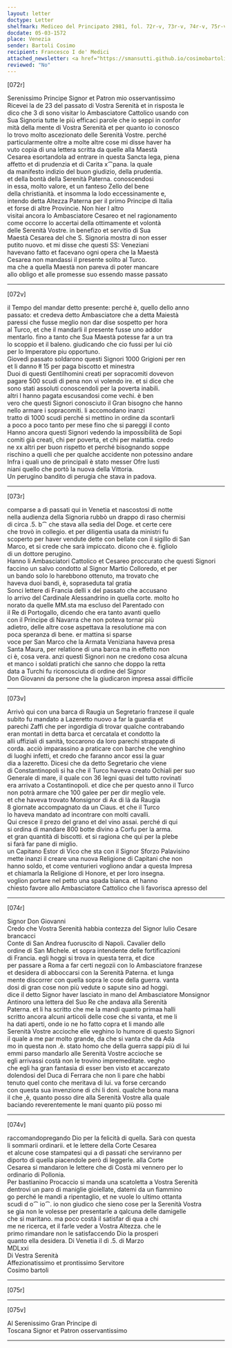 ```yaml
---
layout: letter
doctype: Letter
shelfmark: Mediceo del Principato 2981, fol. 72r-v, 73r-v, 74r-v, 75r-v
docdate: 05-03-1572
place: Venezia
sender: Bartoli Cosimo
recipient: Francesco I de' Medici
attached_newsletter: <a href="https://smansutti.github.io/cosimobartoli/texts/3081_008/">3081_008</a>, <a href="https://smansutti.github.io/cosimobartoli/texts/3081_009/">3081_009</a>, <a href="https://smansutti.github.io/cosimobartoli/texts/3081_010/">3081_010</a>
reviewed: "No"
---
```


[072r]  
  
  
Serenissimo Principe Signor et Patron mio osservantissimo  
Ricevei la de 23 del passato di Vostra Serenità et in risposta le  
dico che 3 dì sono visitar lo Ambasciatore Cattolico usando con  
Sua Signoria tutte le più efficaci parole che io seppi in confor  
mità della mente di Vostra Serenità et per quanto io conosco  
lo trovo molto ascezionato delle Serenità Vostre. perché  
particularmente oltre a molte altre cose mi disse haver ha  
vuto copia di una lettera scritta da quelle alla Maestà  
Cesarea esortandola ad entrare in questa Sancta lega, piena  
affetto et di prudenzia et di Carita x⁀pana. la quale  
da manifesto indizio del buon giudizio, della prudentia.  
et della bontà della Serenità Paterna. conoscendosi  
in essa, molto valore, et un fanteso Zello del bene  
della christianità. et insomma la lodo eccessinamente e,  
intendo detta Altezza Paterna per il primo Principe di Italia  
et forse di altre Provincie. Non hier l altro  
visitai ancora lo Ambasciatore Cesareo et nel ragionamento  
come occorre lo accertai della ottimamente et volontà  
delle Serenità Vostre. in benefizo et servitio di Sua  
Maestà Cesarea del che S. Signoria mostra di non esser  
putito nuovo. et mi disse che questi SS: Veneziani  
havevano fatto et facevano ogni opera che la Maestà  
Cesarea non mandassi il presente solito al Turco.  
ma che a quella Maestà non pareva di poter mancare  
allo obligo et alle promesse suo essendo masse passato  
  
---  

[072v]  
  
  
il Tempo del mandar detto presente: perché è, quello dello anno  
passato: et credeva detto Ambasciatore che a detta Maiestà  
paressi che fusse meglio non dar dise sospetto per hora  
al Turco, et che il mandarli il presente fusse uno addor  
mentarlo. fino a tanto che Sua Maestà potesse far a un tra  
lo scoppio et il baleno. giudicando che cio fussi per lui ciò  
per lo Imperatore piu opportuno.  
Giovedì passato soldarono questi Signori 1000 Grigioni per ren  
et li danno łł 15 per paga biscotto et minestra  
Duoi di questi Gentilhomini creati per sopracomiti dovevon  
pagare 500 scudi di pena non vi volendo ire. et si dice che  
sono stati assoluti conoscendoli per la poverta inabili.  
altri l hanno pagata escusandosi come vechi. è ben  
vero che questi Signori conosciuto il Gran bisogno che hanno  
nello armare i sopracomiti. li accomodano inanzi  
tratto di 1000 scudi perché si mettino in ordine da scontarli  
a poco a poco tanto per mese fino che si pareggi il conto  
Hanno ancora questi Signori vedendo la impossibilità de Sopi  
comiti già creati, chi per poverta, et chi per malattia. credo  
ne xx altri per buon rispetto et perché bisognando soppe  
rischino a quelli che per qualche accidente non potessino andare  
Infra i quali uno de principali è stato messer Ofre Iusti  
niani quello che portò la nuova della Vittoria.  
Un perugino bandito di perugia che stava in padova.  
  
---  

[073r]  
  
  
comparse a dì passati qui in Venetia et nascostosi di notte  
nella audienza della Signoria rubbò un drappo di raso chermisi  
di circa .5. b⁀ che stava alla sedia del Doge. et certe cere  
che trovò in collegio. et per diligentia usata da ministri fu  
scoperto per haver vendute dette con bellate con il sigillo di San  
Marco, et si crede che sarà impiccato. dicono che è. figliolo  
di un dottore perugino.  
Hanno li Ambasciatori Cattolico et Cesareo proccurato che questi Signori  
faccino un salvo condotto al Signor Martio Colloredo, et per  
un bando solo lo harebbono ottenuto, ma trovato che  
haveva duoi bandi, è, sopraseduta tal gratia  
Sonci lettere di Francia delli x del passato che accusano  
lo arrivo del Cardinale Alessandrino in quella corte. molto ho  
norato da quelle MM.sta ma escluso del Parentado con  
il Re di Portogallo, dicendo che era tanto avanti quello  
con il Principe di Navarra che non poteva tornar più  
adietro, delle altre cose aspettava la resolutione ma con  
poca speranza di bene. er mattina si sparse  
voce per San Marco che la Armata Veniziana haveva presa  
Santa Maura, per relatione di una barca ma in effetto non  
ci è, cosa vera. anzi questi Signori non ne credono cosa alcuna  
et manco i soldati pratichi che sanno che doppo la retta  
data a Turchi fu riconosciuta di ordine del Signor  
Don Giovanni da persone che la giudicaron impresa assai difficile  
  
---  

[073v]  
  
  
Arrivò qui con una barca di Raugia un Segretario franzese il quale  
subito fu mandato a Lazeretto nuovo a far la guardia et  
parechi Zaffi che per ingordigia di trovar qualche contrabando  
eran montati in detta barca et cercatala et condotto la  
alli uffiziali di sanità, toccarono da loro parechi strappate di  
corda. acciò imparassino a praticare con barche che venghino  
di luoghi infetti, et credo che faranno ancor essi la guar  
dia a lazeretto. Dicesi che da detto Segretario che viene  
di Constantinopoli si ha che il Turco haveva creato Ochiali per suo  
Generale di mare, il quale con 36 legni quasi del tutto rovinati  
era arrivato a Costantinopoli. et dice che per questo anno il Turco  
non potrà armare che 100 galee per per dir meglio vele.  
et che haveva trovato Monsignor di Ax di là da Raugia  
8 giornate accompagnato da un Ciaus. et che il Turco  
lo haveva mandato ad incontrare con molti cavalli.  
Qui cresce il prezo del grano et del vino assai. perché di qui  
si ordina di mandare 800 botte divino a Corfu per la arma.  
et gran quantità di biscotti. et si ragiona che qui per la plebe  
si farà far pane di miglio.  
un Capitano Estor di Vico che sta con il Signor Sforzo Palavisino  
mette inanzi il creare una nuova Religione di Capitani che non  
hanno soldo, et come venturieri vogliono andar a questa Impresa  
et chiamarla la Religione di Honore, et per loro insegna.  
voglion portare nel petto una spada bianca. et hanno  
chiesto favore allo Ambasciatore Cattolico che li favorisca apresso del  
  
---  

[074r]  
  
  
Signor Don Giovanni  
Credo che Vostra Serenità habbia contezza del Signor Iulio Cesare brancacci  
Conte di San Andrea fuoruscito di Napoli. Cavalier dello  
ordine di San Michele. et sopra intendente delle fortificazioni  
di Francia. egli hoggi si trova in questa terra, et dice  
per passare a Roma a far certi negozii con lo Ambasciatore franzese  
et desidera di abboccarsi con la Serenità Paterna. et lunga  
mente discorrer con quella sopra le cose della guerra. vanta  
dosi di gran cose non più vedute o sapute sino ad hoggi.  
dice il detto Signor haver lasciato in mano del Ambasciatore Monsignor  
Antinoro una lettera del Suo Re che andava alla Serenità  
Paterna. et li ha scritto che me la mandi quanto primaa halli  
scritto ancora alcuni articoli delle cose che si vanta, et me li  
ha dati aperti, onde io ne ho fatto copra et li mando alle  
Serenità Vostre accioche elle veghino lo humore di questo Signori  
il quale a me par molto grande, da che si vanta che da Ada  
mo in questa non .è. stato homo che della guerra sappi più di lui  
emmi parso mandarlo alle Serenità Vostre accioche se  
egli arrivassi costà non le trovino impremeditate. vegho  
che egli ha gran fantasia di esser ben visto et accarezato  
dolendosi del Duca di Ferrara che non li pare che habbi  
tenuto quel conto che meritava di lui. va forse cercando  
con questa sua invenzione di chi li doni. qualche bona mana  
il che ,è, quanto posso dire alla Serenità Vostre alla quale  
baciando reverentemente le mani quanto più posso mi  
  
---  

[074v]  
  
  
raccomandopregando Dio per la felicità di quella. Sarà con questa  
li sommarii ordinarii. et le lettere della Corte Cesarea  
et alcune cose stampatesi qui a dì passati che serviranno per  
diporto di quella piacendole però di leggerle. alla Corte  
Cesarea si mandaron le lettere che di Costà mi vennero per lo  
ordinario di Pollonia.  
Per bastianino Procaccio si manda una scatoletta a Vostra Serenità  
dentrovi un paro di maniglie gioiellate, datemi da un fiammino  
go perché le mandi a ripentaglio, et ne vuole lo ultimo ottanta  
scudi d o⁀ io⁀. io non giudico che sieno cose per la Serenità Vostra  
se gia non le volesse per presentarle a qalcuna delle damigelle  
che si maritano. ma poco costà il satisfar di qua a chi  
me ne ricerca, et il farle veder a Vostra Altezza. che le  
primo rimandare non le satisfaccendo Dio la prosperi  
quanto ella desidera. Di Venetia il dì .5. di Marzo  
MDLxxi  
Di Vestra Serenità  
Affezionatissimo et prontissimo Servitore  
Cosimo bartoli  
  
---  

[075r]  
  
  
  
---  

[075v]  
  
  
Al Serenissimo Gran Principe di  
Toscana Signor et Patron osservantissimo  
  
---  

